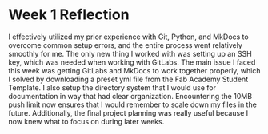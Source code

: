 # Week 1 Reflection

I effectively utilized my prior experience with Git, Python, and MkDocs to overcome common setup errors, and the entire process went relatively smoothly for me. The only new thing I worked with was setting up an SSH key, which was needed when working with GitLabs. The main issue I faced this week was getting GitLabs and MkDocs to work together properly, which I solved by downloading a preset yml file from the Fab Academy Student Template. I also setup the directory system that I would use for documentation in way that had clear organization. Encountering the 10MB push limit now ensures that I would remember to scale down my files in the future. Additionally, the final project planning was really useful because I now knew what to focus on during later weeks.